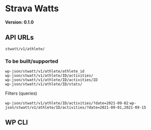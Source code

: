 # Strava Watts

**Version: 0.1.0**

## API URLs

```
stwatt/v1/athlete/
```

### To be built/supported

```
wp-json/stwatt/v1/athlete/athlete_id
wp-json/stwatt/v1/athlete/ID/activities/
wp-json/stwatt/v1/athlete/ID/activities/ID
wp-json/stwatt/v1/athlete/ID/stats/
```

Filters (queries)

`wp-json/stwatt/v1/athlete/ID/activities/?date=2021-09-02`
`wp-json/stwatt/v1/athlete/ID/activities/?date=2021-09-01,2021-09-15`

## WP CLI
